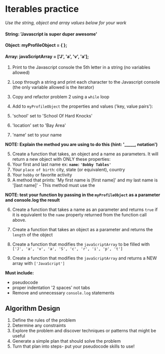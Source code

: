 # Iterables practice

*Use the string, object and array values below for your work*

#### String: 'Javascript is super duper awesome'
#### Object: myProfileObject = { };
#### Array: javaScriptArray = ['J', 'a', 'v', 'a'];

1. Print to the Javascript console the 5th letter in a string (no variables allowed)

2. Loop through a string and print each character to the Javascript console (the only variable allowed is the iterator)

3. Copy and refactor problem 2 using a `while` loop

4. Add to `myProfileObject` the properties and values ('key, value pairs'):
  1. 'school' set to 'School Of Hard Knocks'
  2. 'location' set to 'Bay Area'
  3. 'name' set to your name

  **NOTE: Explain the method you are using to do this (hint: '_____, notation')**

5. Create a function that takes, an object and a name as parameters. It will return a new object with ONLY these properties:
  1. Your first and last name ex: **`name`: `'Bobby Tables'`**
  2. Your `place of birth`: city, state (or equivalent), country
  3. Your `hobby` or favorite activity
  4. A method that prints: 'My first name is [first name]' and my last name is '[last name]'
    - This method must use the

**NOTE: test your function by passing in the `myProfileObject` as a parameter and console.log the result**

6. Create a function that takes a name as an parameter and returns `true` if it is equivalent to the `name` property returned from the function call above.

7. Create a function that takes an object as a parameter and returns the `length` of the object

8. Create a function that modifies the `javaScriptArray` to be filled with `['J', 'a', 'v', 'a', 'S', 'c', 'r', 'i', 'p', 't']`

9. Create a function that modifies the `javaScriptArray` and returns a NEW array with `['JavaScript']`


**Must include:**
- pseudocode
- proper indentation '2 spaces' not tabs
- Remove and unnecessary `console.log` statements

## Algorithm Design
1. Define the rules of the problem
2. Determine any constraints
3. Explore the problem and discover techniques or patterns that might be useful
4. Generate a simple plan that should solve the problem
5. Turn that plan into steps- put your pseudocode skills to use!
